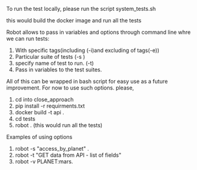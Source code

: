 To run the test locally, please run the script system_tests.sh

this would build the docker image and run all the tests

Robot allows to pass in variables and options through command line whre we can run tests:
1. With specific tags(including (-i)and excluding of tags(-e)) 
2. Particular suite of tests (-s )
3. specify name of test to run. (-t)
4. Pass in variables to the test suites.

All of this can be wrapped in bash script for easy use as a future improvement. 
For now to use such options. please,
1. cd into close_approach
2.  pip install -r requirments.txt
3. docker build -t api .
4. cd tests
5. robot . (this would run all the tests)

Examples of using options
1. robot -s "access_by_planet" .
2. robot -t "GET data from API - list of fields"
3. robot -v PLANET:mars.

